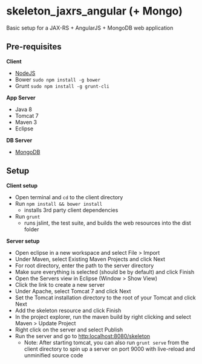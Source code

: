 # skeleton_jaxrs_angular (+ Mongo)
Basic setup for a JAX-RS + AngularJS + MongoDB web application

## Pre-requisites

**Client**
* [NodeJS](http://nodejs.org/)
* Bower `sudo npm install -g bower`
* Grunt `sudo npm install -g grunt-cli`

**App Server**
* Java 8
* Tomcat 7
* Maven 3
* Eclipse

**DB Server**
* [MongoDB](http://docs.mongodb.org/manual/installation/)

## Setup

**Client setup**
* Open terminal and `cd` to the client directory
* Run `npm install && bower install`
  * installs 3rd party client dependencies
* Run `grunt`
  * runs jslint, the test suite, and builds the web resources into the dist folder

**Server setup**
* Open eclipse in a new workspace and select File > Import
* Under Maven, select Existing Maven Projects and click Next
* For root directory, enter the path to the server directory
* Make sure everything is selected (should be by default) and click Finish
* Open the Servers view in Eclipse (Window > Show View)
* Click the link to create a new server
* Under Apache, select Tomcat 7 and click Next
* Set the Tomcat installation directory to the root of your Tomcat and click Next
* Add the skeleton resource and click Finish
* In the project explorer, run the maven build by right clicking and select Maven > Update Project
* Right click on the server and select Publish
* Run the server and go to [http:localhost:8080/skeleton](http:localhost:8080/skeleton)
  * Note: After starting tomcat, you can also run `grunt serve` from the client directory to spin up a server on port 9000 with live-reload and unminified source code
